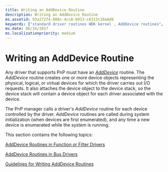```yaml
---
title: Writing an AddDevice Routine
description: Writing an AddDevice Routine
ms.assetid: 93a272f4-888c-4cc8-b013-c6313c10a8d8
keywords: ["standard driver routines WDK kernel , AddDevice routines", "driver routines WDK kernel , AddDevice routines", "routines WDK kernel , AddDevice routines", "AddDevice routines WDK kernel", "system-space memory allocations WDK kernel", "system resource storage WDK kernel", "storing system resources", "device objects WDK kernel , creating", "device initialization WDK kernel", "initializing devices", "AddDevice routines WDK kernel , about AddDevice routines"]
ms.date: 06/16/2017
ms.localizationpriority: medium
---
```


# Writing an AddDevice Routine





Any driver that supports PnP must have an [*AddDevice*](/windows-hardware/drivers/ddi/wdm/nc-wdm-driver_add_device) routine. The *AddDevice* routine creates one or more device objects representing the physical, logical, or virtual devices for which the driver carries out I/O requests. It also attaches the device object to the device stack, so the device stack will contain a device object for each driver associated with the device.

The PnP manager calls a driver's *AddDevice* routine for each device controlled by the driver. *AddDevice* routines are called during system initialization (when devices are first enumerated), and any time a new device is enumerated while the system is running.

This section contains the following topics:

[AddDevice Routines in Function or Filter Drivers](adddevice-routines-in-function-or-filter-drivers.md)

[AddDevice Routines in Bus Drivers](adddevice-routines-in-bus-drivers.md)

[Guidelines for Writing AddDevice Routines](guidelines-for-writing-adddevice-routines.md)

 

